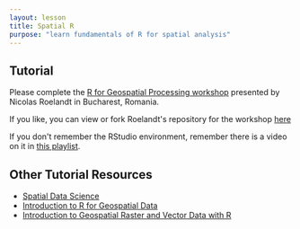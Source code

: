 ```yaml
---
layout: lesson
title: Spatial R
purpose: "learn fundamentals of R for spatial analysis"
---
```


## Tutorial

Please complete the [R for Geospatial Processing workshop](https://bakaniko.github.io/FOSS4G2019_Geoprocessing_with_R_workshop/) presented by Nicolas Roelandt in Bucharest, Romania.

If you like, you can view or fork Roelandt's repository for the workshop [here](https://github.com/Bakaniko/FOSS4G2019_Geoprocessing_with_R_workshop)

If you don't remember the RStudio environment, remember there is a video on it in [this playlist](https://midd.hosted.panopto.com/Panopto/Pages/Sessions/List.aspx?folderID=cb556be3-59df-48ee-ac93-acee00db11b2).

## Other Tutorial Resources

- [Spatial Data Science](https://rspatial.org)
- [Introduction to R for Geospatial Data](https://datacarpentry.org/r-intro-geospatial/)
- [Introduction to Geospatial Raster and Vector Data with R](https://datacarpentry.org/r-raster-vector-geospatial/)